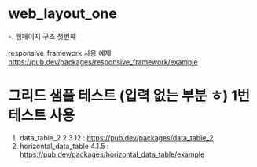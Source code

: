 # web_layout_one

-. 웹페이지 구조 첫번쨰

responsive_framework 사용 예제
https://pub.dev/packages/responsive_framework/example

# 그리드 샘플 테스트 (입력 없는 부분 ㅎ) 1번 테스트 사용
1. data_table_2 2.3.12 : https://pub.dev/packages/data_table_2
2. horizontal_data_table 4.1.5 : https://pub.dev/packages/horizontal_data_table/example
